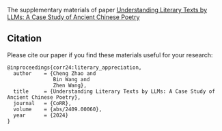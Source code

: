 The supplementary materials of paper [Understanding Literary Texts by LLMs: A Case Study of Ancient Chinese Poetry](https://arxiv.org/abs/2409.00060)

## Citation

Please cite our paper if you find these materials useful for your research:

```
@inproceedings{corr24:literary_appreciation,
  author    = {Cheng Zhao and
               Bin Wang and
               Zhen Wang},
  title     = {Understanding Literary Texts by LLMs: A Case Study of Ancient Chinese Poetry},
  journal   = {CoRR},
  volume    = {abs/2409.00060},
  year      = {2024}
}
```